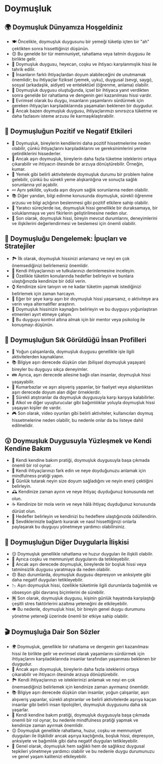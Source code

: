 # Doymuşluk

## 🌍 Doymuşluk Dünyamıza Hoşgeldiniz

* 🍽️ Öncelikle, doymuşluk duygusunu bir yemeği tüketip içten bir "ah" çektikten sonra hissettiğinizi düşünün.
* 😊 Bu genelde bir tür memnuniyet, rahatlama veya tatmin duygusu ile birlikte gelir.
* 💪 Doymuşluk duygusu, heyecan, coşku ve ihtiyacı karşılanmışlık hissi ile tahrik edilir.
* 🎩 İnsanların farklı ihtiyaçlardan doyum alabileceğini de unutmamak önemlidir; bu ihtiyaçlar fiziksel (yemek, uyku), duygusal (sevgi, saygı), sosyal (arkadaşlık, aidiyet) ve entelektüel (öğrenme, anlama) olabilir.
* 🧩 Doymuşluk duygusu oluştuğunda, içsel bir ihtiyaca yanıt verdikten sonra genelde bir rahatlama ve dengenin geri kazanılması hissi vardır.
* 📖 Evrimsel olarak bu duygu, insanların yaşamlarını sürdürmek için gereken ihtiyaçları karşıladıklarında yaşamaları beklenen bir duygudur.
* 🔭 Ancak bazen doymuşluk duygusu, ihtiyaçlarımızı sınırsızca tüketme ve daha fazlasını isteme arzusu ile karmaşıklaştırabilir.

## 💫 Doymuşluğun Pozitif ve Negatif Etkileri

* 🥇 Doymuşluk, bireylerin kendilerini daha pozitif hissetmelerine neden olabilir, çünkü ihtiyaçlarını karşıladıklarını ve gereksinimlerini yerine getirdiklerini hissederler.
* 🚦 Ancak aşırı doymuşluk, bireylerin daha fazla tüketme isteklerini ortaya çıkarabilir ve ihtiyacın ötesinde bir arzuya dönüştürebilir. Örneğin, kumar.
* 🍔 Yemek gibi belirli aktivitelerde doymuşluk durumu bir problem haline gelebilir, çünkü bu sürekli yeme alışkanlığına ve sonuçta sağlık sorunlarına yol açabilir.
* 💤 Aynı şekilde, uykuda aşırı doyum sağlık sorunlarına neden olabilir.
* 📚 Diğer yandan, bilgi edinme konusunda doymuşluk, sürekli öğrenme arzusu ve bilgi açlığının beslenmesi gibi pozitif etkilere sahip olabilir.
* 🎨 Yaratıcı süreçlerde ise, doymuşluk hissi genellikle bir duraksamaya, bir soluklanmaya ve yeni fikirlerin geliştirilmesine neden olur.
* 🔮 Son olarak, doymuşluk hissi, bireyin mevcut durumlarını, deneyimlerini ve ilişkilerini değerlendirmesi ve beslemesi için önemli olabilir.

## 🚀 Doymuşluğu Dengelemek: İpuçları ve Stratejiler

* 🏞️ İlk olarak, doymuşluk hissinizi anlamanız ve neyi en çok önemsediğinizi belirlemeniz önemlidir.
* 🔎 Kendi ihtiyaçlarınızı ve tutkularınızı derinlemesine inceleyin.
* 🎯 Özellikle tüketim konularında hedefler belirleyin ve bunlara ulaştığınızda kendinize bir ödül verin.
* ⌚ Kendinize süre tanıyın ve ne kadar tüketim yapmak istediğinizi belirlemek için zaman harcayın.
* 🚣 Eğer bir şeye karşı aşırı bir doymuşluk hissi yaşarsanız, o aktiviteye ara verin veya alternatifler araştırın.
* 🧭 Doymuşluk hissinizin kaynağını belirleyin ve bu duyguyu yoğunlaştıran etmenleri ayırt etmeye çalışın.
* 💬 Bu duyguyu kontrol altına almak için bir mentor veya psikolog ile konuşmayı düşünün.

## 🔎 Doymuşluğun Sık Görüldüğü İnsan Profilleri

* 💼 Yoğun çalışanlarda, doymuşluk duygusu genellikle işle ilgili aktivitelerden kaynaklanır.
* 📚 Bilgiye aşırı derecede düşkün olan (bilişsel doymuşluk yaşayan) bireyler bu duyguyu sıkça deneyimler.
* 👪 Ayrıca, aşırı derecede ailesine bağlı olan insanlar, doymuşluk hissi yaşayabilir.
* 🎲 Kumarbazlar ve aşırı alışveriş yapanlar, bir faaliyet veya alışkanlıktan aşırı derecede doyum alan diğer örneklerdir.
* 🍩 Sürekli atıştıranlar da doymuşluk duygusuyla karşı karşıya kalabilirler.
* 🍾 Alkol ve diğer uyuşturucular gibi bağımlılıklar yoluyla doymuşluk hissi yaşayan kişiler de vardır.
* 🎮 Son olarak, video oyunları gibi belirli aktiviteler, kullanıcıları doymuş hissetmelerine neden olabilir, bu nedenle onlar da bu listeye dahil edilmelidir.

## 😮 Doymuşluk Duygusuyla Yüzleşmek ve Kendi Kendine Bakım

* 💌 Kendi kendine bakım pratiği, doymuşluk duygusuyla başa çıkmada önemli bir rol oynar.
* 🧘 Kendi ihtiyaçlarınızı fark edin ve neye doyduğunuzu anlamak için mindfulness pratiği yapın.
* 📝 Günlük tutarak neyin size doyum sağladığını ve neyin enerji çektiğini belirleyin.
* 🕰️ Kendinize zaman ayırın ve neye ihtiyaç duyduğunuz konusunda net olun.
* ☕ Kendinize bir mola verin ve neye hâlâ ihtiyaç duyduğunuz konusunda dürüst olun.
* 🎯 Hedefler belirleyin ve kendinizi bu hedeflere ulaştığınızda ödüllendirin.
* 👫 Sevdiklerinizle bağlantı kurarak ve nasıl hissettiğinizi onlarla paylaşarak bu duyguyu yönetmeye yardımcı olabilirsiniz.

## 💓 Doymuşluğun Diğer Duygularla İlişkisi

* 😌 Doymuşluk genellikle rahatlama ve huzur duyguları ile ilişkili olabilir.
* 🥳 Ayrıca coşku ve memnuniyet duygularını da tetikleyebilir.
* 🤔 Ancak aşırı derecede doymuşluk, bireylerde bir boşluk hissi veya tatminsizlik duygusu yaratmaya da neden olabilir.
* 😞 Bazı durumlarda, doymuşluk duygusu depresyon ve anksiyete gibi daha negatif duyguları tetikleyebilir.
* 📉 Aşırı doymuşluk hissi, özellikle tüketimle ilgili durumlarda bağımlılık ve obsesyon gibi davranış biçimlerini de sürebilir.
* 🈚 Son olarak, doymuşluk duygusu, kişinin günlük hayatında karşılaştığı çeşitli stres faktörlerini azaltma yeteneğini de etkileyebilir.
* 👁️ Bu nedenle, doymuşluk hissi, bir bireyin genel duygu durumunu yönetme yeteneği üzerinde önemli bir etkiye sahip olabilir.

## 🎬 Doymuşluğa Dair Son Sözler

* 🌍 Doymuşluk, genellikle bir rahatlama ve dengenin geri kazanılması hissi ile birlikte gelir ve evrimsel olarak yaşamlarını sürdürmek için ihtiyaçlarını karşıladıklarında insanlar tarafından yaşanması beklenen bir duygudur.
* 🚦 Ancak aşırı doymuşluk, bireylerin daha fazla isteklerini ortaya çıkarabilir ve ihtiyacın ötesinde arzuya dönüştürebilir.
* 🏞️ Kendi ihtiyaçlarınızı ve isteklerinizi anlamak ve neyi en çok önemsediğinizi belirlemek için kendinize zaman ayırmanız önemlidir.
* 📚 Bilgiye aşırı derecede düşkün olan insanlar, yoğun çalışanlar, aşırı alışveriş yapanlar, sürekli atıştıranlar ve belirli aktivitelerde aşırıya kaçan insanlar gibi belirli insan tipolojileri, doymuşluk duygusunu daha sık yaşarlar.
* 💌 Kendi kendine bakım pratiği, doymuşluk duygusuyla başa çıkmada önemli bir rol oynar, bu nedenle mindfulness pratiği yapmak ve kendinize zaman ayırmak önemlidir.
* 😌 Doymuşluk genellikle rahatlama, huzur, coşku ve memnuniyet duyguları ile ilişkilidir ancak aşırıya kaçtığında, boşluk hissi, depresyon, anksiyete ve bağımlılık gibi daha negatif duyguları tetikleyebilir.
* 🏁 Genel olarak, doymuşluk hem sağlıklı hem de sağlıksız duygusal tepkileri yönetmeye yardımcı olabilir ve bu nedenle duygu durumunuzu ve genel yaşam kalitenizi etkileyebilir.
